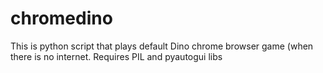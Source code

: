 # chromedino
This is python script that plays default Dino chrome browser game (when there is no internet.
Requires PIL and pyautogui libs
